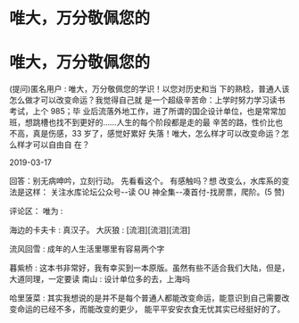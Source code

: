 # 唯大，万分敬佩您的

# 唯大，万分敬佩您的

(提问)匿名用户 : 唯大，万分敬佩您的学识！以您对历史和当 下的熟稔，普通人该怎么做才可以改变命运？我觉得自己就 是一个超级辛苦命：上学时努力学习读书考试，上个 985；毕 业后流落外地工作，进了所谓的国企设计单位，也是常常加 班，想跳槽也找不到更好的……人生的每个阶段都是走的最 辛苦的路，性价比也不高，真是伤感，33 岁了，感觉好累好 失落！唯大，怎么样才可以改变命运？怎么样才可以自由自 在？

2019-03-17

回答：别无病呻吟，立刻行动。 先看看这个。 有感触吗？想 改变么，水库系的变法是这样： 关注水库论坛公众号--读 OU 神全集--凑首付-找房票，爬阶。(5 赞)

评论区： 唯为 :

海边的卡夫卡 : 真汉子。 大灰狼 : [流泪][流泪][流泪]

流风回雪 : 成年的人生活里哪里有容易两个字

暮紫桥 : 这本书非常好，我有幸买到一本原版。虽然有些不适合我们大陆，但是，大道同理，一定要读 南山 : 设计单位多的去，上海吗

哈里菠菜 : 其实我想说的是并不是每个普通人都能改变命运，能意识到自己需要改变命运的已经不多，而能改变的更少， 能平平安安衣食无忧其实已经挺好的了。
